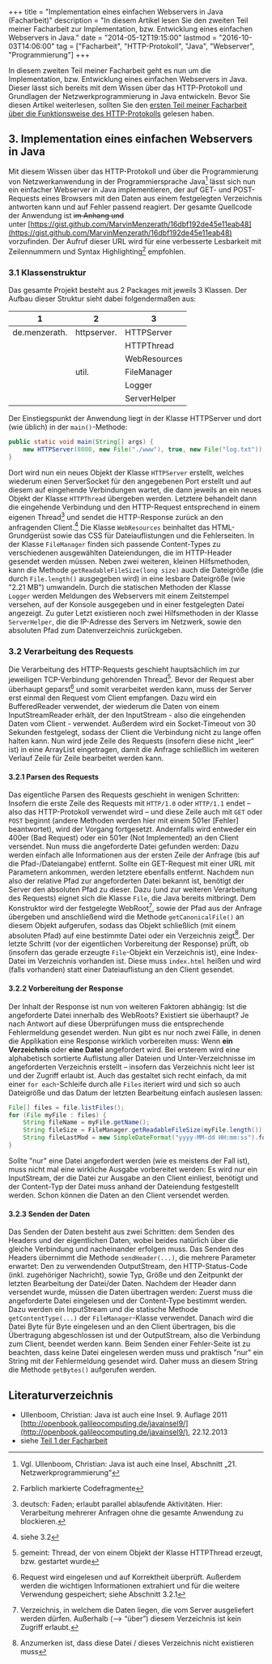 +++
title       = "Implementation eines einfachen Webservers in Java (Facharbeit)"
description = "In diesem Artikel lesen Sie den zweiten Teil meiner Facharbeit zur Implementation, bzw. Entwicklung eines einfachen Webservers in Java."
date        = "2014-05-12T19:15:00"
lastmod     = "2016-10-03T14:06:00"
tag         = ["Facharbeit", "HTTP-Protokoll", "Java", "Webserver", "Programmierung"]
+++

In diesem zweiten Teil meiner Facharbeit geht es nun um die Implementation, bzw. Entwicklung eines einfachen Webservers in Java. Dieser lässt sich bereits mit dem Wissen über das HTTP-Protokoll und Grundlagen der Netzwerkprogrammierung in Java entwickeln.  Bevor Sie diesen Artikel weiterlesen, sollten Sie den [ersten Teil meiner Facharbeit über die Funktionsweise des HTTP-Protokolls](/artikel/wie-funktioniert-das-http-protokoll/) gelesen haben.

<!--more-->

## 3. Implementation eines einfachen Webservers in Java
Mit diesem Wissen über das HTTP-Protokoll und über die Programmierung von Netzwerkanwendung in der Programmiersprache Java[^1] lässt sich nun ein einfacher Webserver in Java implementieren, der auf GET- und POST-Requests eines Browsers mit den Daten aus einem festgelegten Verzeichnis antworten kann und auf Fehler passend reagiert. Der gesamte Quellcode der Anwendung ist ~~im Anhang und~~ unter [https://gist.github.com/MarvinMenzerath/16dbf192de45e11eab48](https://gist.github.com/MarvinMenzerath/16dbf192de45e11eab48) vorzufinden. Der Aufruf dieser URL wird für eine verbesserte Lesbarkeit mit Zeilennummern und Syntax Highlighting[^2] empfohlen.

### 3.1 Klassenstruktur
Das gesamte Projekt besteht aus 2 Packages mit jeweils 3 Klassen. Der Aufbau dieser Struktur sieht dabei folgendermaßen aus:

1             | 2           | 3
--------------|-------------|--------------
de.menzerath. | httpserver. | HTTPServer
			  |             | HTTPThread
			  |             | WebResources
			  | util.       | FileManager
			  |             | Logger
			  |             | ServerHelper

Der Einstiegspunkt der Anwendung liegt in der Klasse HTTPServer und dort (wie üblich) in der `main()`-Methode:
```java
public static void main(String[] args) {
	new HTTPServer(8080, new File("./www"), true, new File("log.txt"));
}
```
Dort wird nun ein neues Objekt der Klasse `HTTPServer` erstellt, welches wiederum einen ServerSocket für den angegebenen Port erstellt und auf diesem auf eingehende Verbindungen wartet, die dann jeweils an ein neues Objekt der Klasse `HTTPThread` übergeben werden. Letztere behandelt dann die eingehende Verbindung und den HTTP-Request entsprechend in einem eigenen Thread[^3] und sendet die HTTP-Response zurück an den anfragenden Client.[^4]
Die Klasse `WebResources` beinhaltet das HTML-Grundgerüst sowie das CSS für Dateiauflistungen und die Fehlerseiten.
In der Klasse `FileManager` finden sich passende Content-Types zu verschiedenen ausgewählten Dateiendungen, die im HTTP-Header gesendet werden müssen. Neben zwei weiteren, kleinen Hilfsmethoden, kann die Methode `getReadableFileSize(long size)` auch die Dateigröße (die durch `File.length()` ausgegeben wird) in eine lesbare Dateigröße (wie "2.21 MB") umwandeln.
Durch die statischen Methoden der Klasse `Logger` werden Meldungen des Webservers mit einem Zeitstempel versehen, auf der Konsole ausgegeben und in einer festgelegten Datei angezeigt.
Zu guter Letzt existieren noch zwei Hilfsmethoden in der Klasse `ServerHelper`, die die IP-Adresse des Servers im Netzwerk, sowie den absoluten Pfad zum Datenverzeichnis zurückgeben.

### 3.2 Verarbeitung des Requests
Die Verarbeitung des HTTP-Requests geschieht hauptsächlich im zur jeweiligen TCP-Verbindung gehörenden Thread[^5]. Bevor der Request aber überhaupt geparst[^6] und somit verarbeitet werden kann, muss der Server erst einmal den Request vom Client empfangen. Dazu wird ein BufferedReader verwendet, der wiederum die Daten von einem InputStreamReader erhält, der den InputStream - also die eingehenden Daten vom Client - verwendet. Außerdem wird ein Socket-Timeout von 30 Sekunden festgelegt, sodass der Client die Verbindung nicht zu lange offen halten kann.
Nun wird jede Zeile des Requests (insofern diese nicht „leer“ ist) in eine ArrayList eingetragen, damit die Anfrage schließlich im weiteren Verlauf Zeile für Zeile bearbeitet werden kann.

#### 3.2.1 Parsen des Requests
Das eigentliche Parsen des Requests geschieht in wenigen Schritten: Insofern die erste Zeile des Requests mit `HTTP/1.0` oder `HTTP/1.1` endet – also das HTTP-Protokoll verwendet wird – und diese Zeile auch mit `GET` oder `POST` beginnt (andere Methoden werden hier mit einem 501er [Fehler] beantwortet), wird der Vorgang fortgesetzt. Andernfalls wird entweder ein 400er (Bad Request) oder ein 501er (Not Implemented) an den Client versendet.
Nun muss die angeforderte Datei gefunden werden: Dazu werden einfach alle Informationen aus der ersten Zeile der Anfrage (bis auf die Pfad-/Dateiangabe) entfernt. Sollte ein GET-Request mit einer URL mit Parametern ankommen, werden letztere ebenfalls entfernt.
Nachdem nun also der relative Pfad zur angeforderten Datei bekannt ist, benötigt der Server den absoluten Pfad zu dieser. Dazu (und zur weiteren Verarbeitung des Requests) eignet sich die Klasse `File`, die Java bereits mitbringt. Dem Konstruktor wird der festgelegte WebRoot[^7], sowie der Pfad aus der Anfrage übergeben und anschließend wird die Methode `getCanonicalFile()` an diesem Objekt aufgerufen, sodass das Objekt schließlich (mit einem absoluten Pfad) auf eine bestimmte Datei oder ein Verzeichnis zeigt[^8].
Der letzte Schritt (vor der eigentlichen Vorbereitung der Response) prüft, ob (insofern das gerade erzeugte `File`-Objekt ein Verzeichnis ist), eine Index-Datei im Verzeichnis vorhanden ist. Diese muss `index.html` heißen und wird (falls vorhanden) statt einer Dateiauflistung an den Client gesendet.

#### 3.2.2 Vorbereitung der Response
Der Inhalt der Response ist nun von weiteren Faktoren abhängig:
Ist die angeforderte Datei innerhalb des WebRoots? Existiert sie überhaupt?
Je nach Antwort auf diese Überprüfungen muss die entsprechende Fehlermeldung gesendet werden.
Nun gibt es nur noch zwei Fälle, in denen die Applikation eine Response wirklich vorbereiten muss: Wenn **ein Verzeichnis** oder **eine Datei** angefordert wird. Bei ersterem wird eine alphabetisch sortierte Auflistung aller Dateien und Unter-Verzeichnisse im angeforderten Verzeichnis erstellt – insofern das Verzeichnis nicht leer ist und der Zugriff erlaubt ist. Auch das gestaltet sich recht einfach, da mit einer `for each`-Schleife durch alle `Files` iteriert wird und sich so auch Dateigröße und das Datum der letzten Bearbeitung einfach auslesen lassen:
```java
File[] files = file.listFiles();
for (File myFile : files) {
	String fileName = myFile.getName();
	String fileSize = FileManager.getReadableFileSize(myFile.length());
	String fileLastMod = new SimpleDateFormat("yyyy-MM-dd HH:mm:ss").format(myFile.lastModified())
}
```
Sollte "nur" eine Datei angefordert werden (wie es meistens der Fall ist), muss nicht mal eine wirkliche Ausgabe vorbereitet werden: Es wird nur ein InputStream, der die Datei zur Ausgabe an den Client einliest, benötigt und der Content-Typ der Datei muss anhand der Dateiendung festgestellt werden. Schon können die Daten an den Client versendet werden.

#### 3.2.3 Senden der Daten
Das Senden der Daten besteht aus zwei Schritten: dem Senden des Headers und der eigentlichen Daten, wobei beides natürlich über die gleiche Verbindung und nacheinander erfolgen muss.
Das Senden des Headers übernimmt die Methode `sendHeader(...)`, die mehrere Parameter erwartet: Den zu verwendenden OutputStream, den HTTP-Status-Code (inkl. zugehöriger Nachricht), sowie Typ, Größe und den Zeitpunkt der letzten Bearbeitung der Datei/der Daten.
Nachdem der Header dann versendet wurde, müssen die Daten übertragen werden: Zuerst muss die angeforderte Datei eingelesen und der Content-Type bestimmt werden. Dazu werden ein InputStream und die statische Methode `getContentType(...)` der `FileManager`-Klasse verwendet. Danach wird die Datei Byte für Byte eingelesen und an den Client übertragen, bis die Übertragung abgeschlossen ist und der OutputStream, also die Verbindung zum Client, beendet werden kann.
Beim Senden einer Fehler-Seite ist zu beachten, dass keine Datei eingelesen werden muss und praktisch "nur" ein String mit der Fehlermeldung gesendet wird. Daher muss an diesem String die Methode `getBytes()` aufgerufen werden.

## Literaturverzeichnis
* Ullenboom, Christian: Java ist auch eine Insel. 9. Auflage 2011  
[http://openbook.galileocomputing.de/javainsel9/](http://openbook.galileocomputing.de/javainsel9/), 22.12.2013
* siehe [Teil 1 der Facharbeit](/artikel/wie-funktioniert-das-http-protokoll/)

[^1]: Vgl. Ullenboom, Christian: Java ist auch eine Insel, Abschnitt „21. Netzwerkprogrammierung“
[^2]: Farblich markierte Codefragmente
[^3]: deutsch: Faden; erlaubt parallel ablaufende Aktivitäten. Hier: Verarbeitung mehrerer Anfragen ohne die gesamte Anwendung zu blockieren.
[^4]: siehe 3.2
[^5]: gemeint: Thread, der von einem Objekt der Klasse HTTPThread erzeugt, bzw. gestartet wurde
[^6]: Request wird eingelesen und auf Korrektheit überprüft. Außerdem werden die wichtigen Informationen extrahiert und für die weitere Verwendung gespeichert; siehe Abschnitt 3.2.1
[^7]: Verzeichnis, in welchem die Daten liegen, die vom Server ausgeliefert werden dürfen. Außerhalb (--> “über”) diesem Verzeichnis ist kein Zugriff erlaubt.
[^8]: Anzumerken ist, dass diese Datei / dieses Verzeichnis nicht existieren muss
